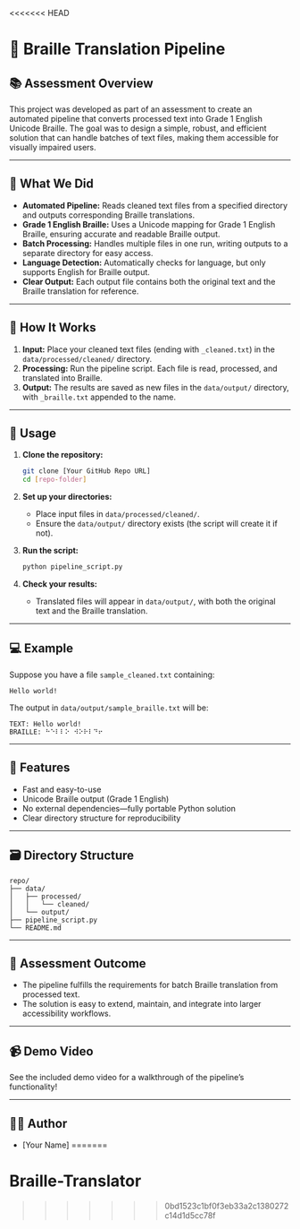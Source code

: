 <<<<<<< HEAD
# 🦾 Braille Translation Pipeline

## 📚 Assessment Overview

This project was developed as part of an assessment to create an automated pipeline that converts processed text into Grade 1 English Unicode Braille. The goal was to design a simple, robust, and efficient solution that can handle batches of text files, making them accessible for visually impaired users.

---

## 🔄 What We Did

- **Automated Pipeline:** Reads cleaned text files from a specified directory and outputs corresponding Braille translations.
- **Grade 1 English Braille:** Uses a Unicode mapping for Grade 1 English Braille, ensuring accurate and readable Braille output.
- **Batch Processing:** Handles multiple files in one run, writing outputs to a separate directory for easy access.
- **Language Detection:** Automatically checks for language, but only supports English for Braille output.
- **Clear Output:** Each output file contains both the original text and the Braille translation for reference.

---

## 🔧 How It Works

1. **Input:** Place your cleaned text files (ending with `_cleaned.txt`) in the `data/processed/cleaned/` directory.
2. **Processing:** Run the pipeline script. Each file is read, processed, and translated into Braille.
3. **Output:** The results are saved as new files in the `data/output/` directory, with `_braille.txt` appended to the name.

---

## 🚀 Usage

1. **Clone the repository:**
   ```sh
   git clone [Your GitHub Repo URL]
   cd [repo-folder]
   ```

2. **Set up your directories:**
   - Place input files in `data/processed/cleaned/`.
   - Ensure the `data/output/` directory exists (the script will create it if not).

3. **Run the script:**
   ```sh
   python pipeline_script.py
   ```

4. **Check your results:**
   - Translated files will appear in `data/output/`, with both the original text and the Braille translation.

---

## 💻 Example

Suppose you have a file `sample_cleaned.txt` containing:
```
Hello world!
```

The output in `data/output/sample_braille.txt` will be:
```
TEXT: Hello world!
BRAILLE: ⠓⠑⠇⠇⠕ ⠺⠕⠗⠇⠙⠖
```

---

## 🌟 Features

- Fast and easy-to-use
- Unicode Braille output (Grade 1 English)
- No external dependencies—fully portable Python solution
- Clear directory structure for reproducibility

---

## 🗃️ Directory Structure

```
repo/
├── data/
│   ├── processed/
│   │   └── cleaned/
│   └── output/
├── pipeline_script.py
└── README.md
```

---

## 🏁 Assessment Outcome

- The pipeline fulfills the requirements for batch Braille translation from processed text.
- The solution is easy to extend, maintain, and integrate into larger accessibility workflows.

---

## 📹 Demo Video

See the included demo video for a walkthrough of the pipeline’s functionality!

---

## 👨‍💻 Author

- [Your Name]
=======
# Braille-Translator
>>>>>>> 0bd1523c1bf0f3eb33a2c1380272c14d1d5cc78f
